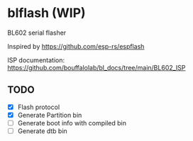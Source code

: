 # blflash (WIP)

BL602 serial flasher

Inspired by https://github.com/esp-rs/espflash

ISP documentation: https://github.com/bouffalolab/bl_docs/tree/main/BL602_ISP

## TODO

- [x] Flash protocol
- [x] Generate Partition bin
- [ ] Generate boot info with compiled bin
- [ ] Generate dtb bin
